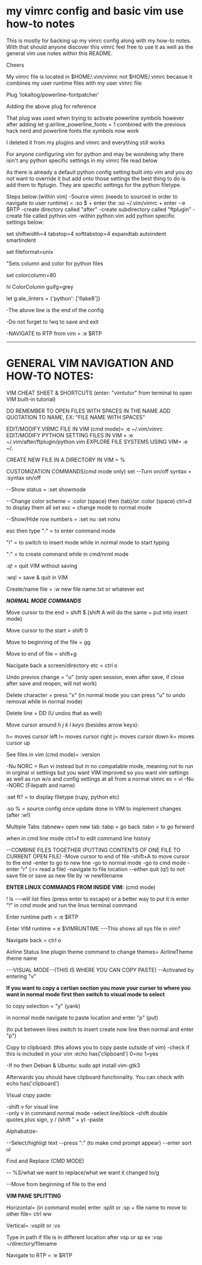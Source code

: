 # my vimrc config and basic vim use how-to notes

This is mostly for backing up my vimrc config along with my how-to notes. 
With that should anyone discover this vimrc feel free to use it as well as the general vim use notes
within this README.

Cheers

My vimrc file is located in $HOME/.vim/vimrc not $HOME/.vimrc becasue it combines
my user runtime files with my user vimrc file

Plug 'lokaltog/powerline-fontpatcher'

Adding the above plug for reference
 
That plug was used when trying to activate powerline symbols however after
adding let g:airline_powerline_fonts = 1 combined with the previous 
hack nerd and powerline fonts the symbols now work

I deleted it from my plugins and vimrc and everything still works

For anyone configuring vim for python and may be wondeing why there isin't any python specific 
settings in my vimrc file read below 

As there is already a default python config setting built into vim and you do
not want to override it but add onto those settings the best thing to do 
is add them to ftplugin. They are specific settings for
the python filetype.

Steps below:(within vim)
-Source vimrc (needs to sourced in order to navigate to user runtime) = :so $ + enter the :so ~/.vim/vimrc + enter
-:e $RTP
-create directory called "after"
-create subdirectory called "ftplugin"
-create file called python.vim
-within python.vim add python specific settings below:

set shiftwidth=4 tabstop=4 softtabstop=4 expandtab autoindent smartindent

set fileformat=unix

"Sets column and color for python files

set colorcolumn=80

hi ColorColumn guifg=grey

let g:ale_linters = {'python': ['flake8']}

-The above line is the end of the config

-Do not forget to !wq to save and exit

-NAVIGATE to RTP from vim = :e $RTP


-----------------------------------------------------------------------

# GENERAL VIM NAVIGATION AND HOW-TO NOTES:


VIM CHEAT SHEET & SHORTCUTS (enter: "vimtutor" from terminal to open VIM 
built-in tutorial)

DO REMEMBER TO OPEN FILES WITH SPACES IN THE NAME ADD QUOTATION TO NAME, EX: "FILE NAME WITH SPACES" 

EDIT/MODIFY.VIRMC FILE IN VIM (cmd mode)= :e ~/.vim/vimrc
EDIT/MODIFY PYTHON SETTING FILES IN VIM = :e ~/.vim/after/ftplugin/python.vim
EXPLORE FILE SYSTEMS USING VIM= :e ~/.

CREATE NEW FILE IN A DIRECTORY IN VIM = %

CUSTOMIZATION COMMANDS(cmd mode only)
set
--Turn on/off syntax = :syntax on/off

--Show status = :set showmode

--Change color scheme = :color (space) then (tab)/or :color (space) ctrl+d to display them all
set
  esc = change mode to normal mode

--Show/Hide row numbers = :set nu :set nonu
 
 esc then type ":" = to enter command mode

 "i" = to switch to insert mode while in normal mode to start typing

 ":" = to create command while in cmd/nrml mode
 
 :q! = quit VIM without saving

 :wq! = save & quit in VIM
 
 Create/name file = :w new file name.txt or whatever ext

***NORMAL MODE COMMANDS***

 Move cursor to the end = shift $ (shift A will do the same + put into insert mode)

 Move cursor to the start = shift 0
 
 Move to beginning of the file = gg

 Move to end of file = shift+g

Nacigate back a screen/directory etc = ctrl o
 
 Undo previos change = "u"  (only open session, even after save, if close after save and reopen, will not work) 
 
 Delete character = press "x" (in normal mode you can press "u" to undo removal while in normal mode)

 Delete line = DD (U undos that as well)

 
 Move cursor around *h j k l keys*  (besides arrow keys):

 h= moves cursor left 
 l= moves cursor right
 j= moves cursor down
 k= moves cursor up 

See files in vim (cmd mode)= :version

-Nu NORC = Run vi instead but in no compatable mode, meaning not to run in orginal vi settings but you want VIM improved so you want vim settings as well as run w/o and config settings at all from a normal vimrc
ex = vi -Nu -NORC (Filepath and name)

:set ft? = to display filetype (rupy, python etc)

:so % = source config once update done in VIM to implement changes (after :w!)

Multiple Tabs
:tabnew= open new tab
:tabp = go back
:tabn = to go forward

when in cmd line mode ctrl+f to edit command line history

--COMBINE FILES TOGETHER (PUTTING CONTENTS OF ONE FILE TO CURRENT OPEN FILE)
-Move cursor to end of file
-shift+A to move cursor to the end
-enter to go to new line
-go to normal mode
-go to cmd mode
-enter "r"  (:r= read a file)
-navigate to file location
--either quit (q!) to not save file or save as new file by :w newfilename

**ENTER LINUX COMMANDS FROM INSIDE VIM:** (cmd mode)

! ls  ---will list files (press enter to escape)
or a better way to put it is enter "!" in cmd mode and run the linux terminal command


Enter runtime path = :e $RTP

Enter VIM runtime = e $VIMRUNTIME ---This shows all sys file in vim?

Navigate back = ctrl o

Airline Status line plugin theme command to change themes= AirlineTheme theme name
 
---VISUAL MODE--(THIS IS WHERE YOU CAN COPY PASTE) --Activated by entering "v"

**If you want to copy a certian section you move your curser to where you want in normal mode first then switch to visual mode to select**

to copy selection = "y" (yank)

in normal mode navigate to paste location and enter "p" (put)

(to put between lines switch to insert create now line then normal and enter "p")

Copy to clipboard: (this allows you to copy paste outside of vim)
-check if this is included in your vim :echo has('clipboard') 0=no 1=yes

-If no then Debian & Ubuntu: sudo apt install vim-gtk3

Afterwards you should have clipboard functionality. You can check with echo has('clipboard')

Visual copy paste:
<p>-shift v for visual line<br>
-only v in command normal mode
-select line/block
-shift  double quotes,plus sign, y / (shift " + y)
-paste</p> 


Alphabatize-

--Select/highligt text
--press ":" (to make cmd prompt appear)
--enter sort ui

Find and Replace (CMD MODE)

-- %S/what we want to replace/what we want it changed to/g

--Move from beginning of file to the end


**VIM PANE SPLITTING** 

Horizontal= (in command mode) enter :split or :sp + file name
to move to other file= ctrl ww 

Vertical= :vsplit or :vs

Type in path if file is in different location after vsp or sp
ex :vsp ~/directory/filename

Navigate to RTP = :e $RTP




